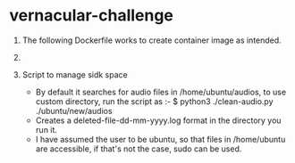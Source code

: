 # vernacular-challenge

1. The following Dockerfile works to create container image as intended.

2. 

3. Script to manage sidk space
    - By default it searches for audio files in /home/ubuntu/audios, to use custom directory,
      run the script as :-  $ python3 ./clean-audio.py ./ubuntu/new/audios
    - Creates a deleted-file-dd-mm-yyyy.log format in the directory you run it.
    - I have assumed the user to be ubuntu, so that files in /home/ubuntu are accessible,
      if that's not the case, sudo can be used.
